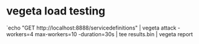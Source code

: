 # vegeta load testing
`echo "GET http://localhost:8888/servicedefinitions" | vegeta attack -workers=4 max-workers=10 -duration=30s | tee results.bin | vegeta report
